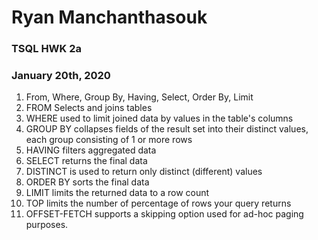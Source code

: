 # Ryan Manchanthasouk
### TSQL HWK 2a
### January 20th, 2020
1. From, Where, Group By, Having, Select, Order By, Limit
1. FROM Selects and joins tables
1. WHERE used to limit joined data by values in the table's columns
1. GROUP BY collapses fields of the result set into their distinct values, each group consisting of 1 or more rows
1. HAVING filters aggregated data
1. SELECT returns the final data
1. DISTINCT is used to return only distinct (different) values
1. ORDER BY sorts the final data
1. LIMIT limits the returned data to a row count
1. TOP limits the number of percentage of rows your query returns
1. OFFSET-FETCH supports a skipping option used for ad-hoc paging purposes.
